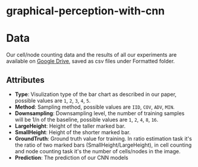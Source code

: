 # graphical-perception-with-cnn

# Data
Our cell/node counting data and the results of all our experiments are available on [Google Drive](https://drive.google.com/drive/folders/1KWjJv3Q3PMcWGtiN6gjtho_pcw4MvXId?usp=sharing), saved as csv files under Formatted folder.
## Attributes
- **Type**: Visulization type of the bar chart as described in our paper, possible values are `1`, `2`, `3`, `4`, `5`.
- **Method**: Sampling method, possible values are `IID`, `COV`, `ADV`, `MIN`.
- **Downsampling**: Downsampling level, the number of training samples will be 1/n of the baseline, possible values are `1`, `2`, `4`, `8`, `16`.
- **LargeHeight**: Height of the taller marked bar.
- **SmallHeight**: Height of the shorter marked bar.
- **GroundTruth**: Ground truth value for training. In ratio estimation task it's the ratio of two marked bars (SmallHeight/LargeHeight), in cell counting and node counting task it's the number of cells/nodes in the image.
- **Prediction**: The prediction of our CNN models
